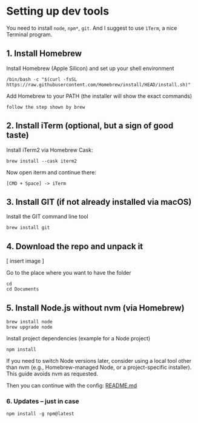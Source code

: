 # Setting up dev tools

You need to install `node`, `npm*`, `git`.
And I suggest to use `ìTerm`, a nice Terminal program.

## 1. Install Homebrew

 Install Homebrew (Apple Silicon) and set up your shell environment

```shell
/bin/bash -c "$(curl -fsSL https://raw.githubusercontent.com/Homebrew/install/HEAD/install.sh)"
```

Add Homebrew to your PATH 
(the installer will show the exact commands)

```
follow the step shown by brew
```

## 2. Install iTerm (optional, but a sign of good taste)

Install iTerm2 via Homebrew Cask:

``` shell
brew install --cask iterm2
```

Now open iterm and continue there:

```
[CMD + Space] -> iTerm
```


## 3. Install GIT (if not already installed via macOS)

Install the GIT command line tool
```shell
brew install git
```

## 4. Download the repo and unpack it

[ insert image ]

Go to the place where you want to have the folder
```shell
cd
cd Documents
```

## 5. Install Node.js without nvm (via Homebrew)

```shell
brew install node
brew upgrade node
```

Install project dependencies (example for a Node project)

```shell
npm install
```

If you need to switch Node versions later, consider using a local tool other than nvm (e.g., Homebrew-managed Node, or a project-specific installer). This guide avoids nvm as requested.

Then you can continue with the config: [README.md](./README.md)

### 6. Updates  – just in case

```shell
npm install -g npm@latest
```
